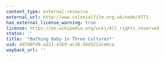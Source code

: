 ```yaml
---
content_type: external-resource
external_url: http://www.colonialfilm.org.uk/node/4771
has_external_license_warning: true
license: https://en.wikipedia.org/wiki/All_rights_reserved
status: ''
title: '*Bathing Baby in Three Cultures*'
uid: 4d7d0fd9-a221-43b9-ac38-56d3213ce6ca
wayback_url: ''
---
```


